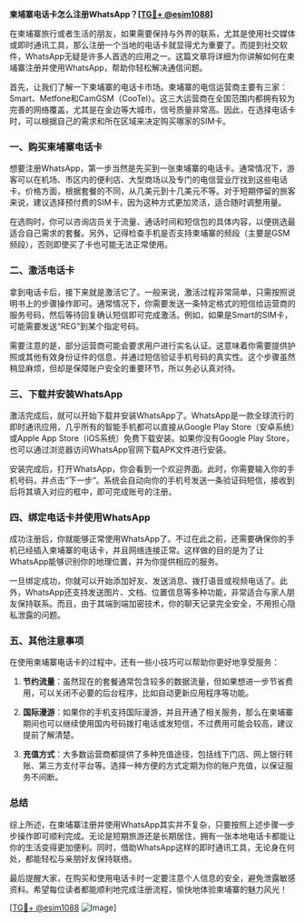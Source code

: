 **柬埔寨电话卡怎么注册WhatsApp？[[TG💪+ @esim1088](https://t.me/s/esim1088)]**

在柬埔寨旅行或者生活的朋友，如果需要保持与外界的联系，尤其是使用社交媒体或即时通讯工具，那么注册一个当地的电话卡就显得尤为重要了。而提到社交软件，WhatsApp无疑是许多人首选的应用之一。这篇文章将详细为你讲解如何在柬埔寨注册并使用WhatsApp，帮助你轻松解决通信问题。

首先，让我们了解一下柬埔寨的电话卡市场。柬埔寨的电信运营商主要有三家：Smart、Metfone和CamGSM（CooTel）。这三大运营商在全国范围内都拥有较为完善的网络覆盖，尤其是在金边等大城市，信号质量非常高。因此，在选择电话卡时，可以根据自己的需求和所在区域来决定购买哪家的SIM卡。

### **一、购买柬埔寨电话卡**

想要注册WhatsApp，第一步当然是先买到一张柬埔寨的电话卡。通常情况下，游客可以在机场、市区内的便利店、大型商场以及专门的电信营业厅找到这些电话卡。价格方面，根据套餐的不同，从几美元到十几美元不等。对于短期停留的旅客来说，建议选择预付费的SIM卡，因为这种方式更加灵活，适合随时调整用量。

在选购时，你可以咨询店员关于流量、通话时间和短信包的具体内容，以便挑选最适合自己需求的套餐。另外，记得检查手机是否支持柬埔寨的频段（主要是GSM频段），否则即使买了卡也可能无法正常使用。

### **二、激活电话卡**

拿到电话卡后，接下来就是激活它了。一般来说，激活过程非常简单，只需按照说明书上的步骤操作即可。通常情况下，你需要发送一条特定格式的短信给运营商的服务号码，然后等待回复确认短信即可完成激活。例如，如果是Smart的SIM卡，可能需要发送“REG”到某个指定号码。

需要注意的是，部分运营商可能会要求用户进行实名认证。这意味着你需要提供护照或其他有效身份证件的信息，并通过短信验证手机号码的真实性。这个步骤虽然稍显麻烦，但却是保障账户安全的重要环节，所以务必认真对待。

### **三、下载并安装WhatsApp**

激活完成后，就可以开始下载并安装WhatsApp了。WhatsApp是一款全球流行的即时通讯应用，几乎所有的智能手机都可以直接从Google Play Store（安卓系统）或Apple App Store（iOS系统）免费下载安装。如果你没有Google Play Store，也可以通过浏览器访问WhatsApp官网下载APK文件进行安装。

安装完成后，打开WhatsApp，你会看到一个欢迎界面。此时，你需要输入你的手机号码，并点击“下一步”。系统会自动向你的手机号发送一条验证码短信，接收到后将其填入对应的框中，即可完成账号的注册。

### **四、绑定电话卡并使用WhatsApp**

成功注册后，你就能够正常使用WhatsApp了。不过在此之前，还需要确保你的手机已经插入柬埔寨的电话卡，并且网络连接正常。这样做的目的是为了让WhatsApp能够识别你的地理位置，并为你提供相应的服务。

一旦绑定成功，你就可以开始添加好友、发送消息、拨打语音或视频电话了。此外，WhatsApp还支持发送图片、文档、位置信息等多种功能，非常适合与家人朋友保持联系。而且，由于其端到端加密技术，你的聊天记录完全安全，不用担心隐私泄露的问题。

### **五、其他注意事项**

在使用柬埔寨电话卡的过程中，还有一些小技巧可以帮助你更好地享受服务：

1. **节约流量**：虽然现在的套餐通常包含较多的数据流量，但如果想进一步节省费用，可以关闭不必要的后台程序，比如自动更新应用程序等功能。
   
2. **国际漫游**：如果你的手机支持国际漫游，并且开通了相关服务，那么在柬埔寨期间也可以继续使用国内号码拨打电话或发短信，不过费用可能会较高，建议提前了解清楚。

3. **充值方式**：大多数运营商都提供了多种充值途径，包括线下门店、网上银行转账、第三方支付平台等。选择一种方便的方式定期为你的账户充值，以保证服务不间断。

### **总结**

综上所述，在柬埔寨注册并使用WhatsApp其实并不复杂，只要按照上述步骤一步步操作即可顺利完成。无论是短期旅游还是长期居住，拥有一张本地电话卡都能让你的生活变得更加便利。同时，借助WhatsApp这样的即时通讯工具，无论身在何处，都能轻松与亲朋好友保持联络。

最后提醒大家，在购买和使用电话卡时一定要注意个人信息的安全，避免泄露敏感资料。希望每位读者都能顺利地完成注册流程，愉快地体验柬埔寨的魅力风光！

[[TG💪+ @esim1088](https://t.me/s/esim1088) ![Image](https://i.postimg.cc/4NQfJmqS/Snipaste-2025-05-13-00-14-12.png)]